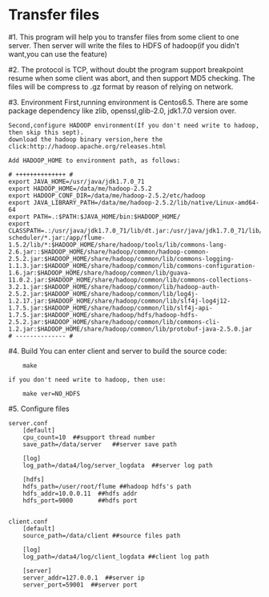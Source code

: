 # Transfer files

#1. This program will help you to transfer files from some client to one server. Then server will write the files to HDFS of hadoop(if you didn't want,you can use the feature)

#2. The protocol is TCP, without doubt the program support breakpoint resume when some client was abort, and then support MD5 checking. The files will be compress to .gz format by reason of relying on network.

#3. Environment
	First,running environment is Centos6.5. 
	There are some package dependency like zlib, openssl,glib-2.0, jdk1.7.0 version over.
	
	Second,configure HADOOP environment(If you don't need write to hadoop, then skip this sept).
	download the hadoop binary version,here the click:http://hadoop.apache.org/releases.html
	
	Add HADOOP_HOME to environment path, as follows:
	
	# ++++++++++++++ #
	export JAVA_HOME=/usr/java/jdk1.7.0_71
	export HADOOP_HOME=/data/me/hadoop-2.5.2
	export HADOOP_CONF_DIR=/data/me/hadoop-2.5.2/etc/hadoop
	export JAVA_LIBRARY_PATH=/data/me/hadoop-2.5.2/lib/native/Linux-amd64-64
	export PATH=.:$PATH:$JAVA_HOME/bin:$HADOOP_HOME/
	export CLASSPATH=.:/usr/java/jdk1.7.0_71/lib/dt.jar:/usr/java/jdk1.7.0_71/lib/tools.jar:$HADOOP_HOME/etc/hadoop:$HADOOP_HOME/share/hadoop/tools/lib/*:$HADOOP_HOME/share/hadoop/common/lib/*:$HADOOP_HOME/share/hadoop/common/*:$HADOOP_HOME/share/hadoop/hdfs:$HADOOP_HOME/share/hadoop/hdfs/lib/*:$HADOOP_HOME/share/hadoop/hdfs/*:$HADOOP_HOME/share/hadoop/yarn/lib/*:$HADOOP_HOME/share/hadoop/yarn/*:$HADOOP_HOME/share/hadoop/mapreduce/lib/*:$HADOOP_HOME/share/hadoop/mapreduce/*:$HADOOP_HOME/contrib/capacity-scheduler/*.jar:/app/flume-1.5.2/lib/*:$HADOOP_HOME/share/hadoop/tools/lib/commons-lang-2.6.jar::$HADOOP_HOME/share/hadoop/common/hadoop-common-2.5.2.jar:$HADOOP_HOME/share/hadoop/common/lib/commons-logging-1.1.3.jar:$HADOOP_HOME/share/hadoop/common/lib/commons-configuration-1.6.jar:$HADOOP_HOME/share/hadoop/common/lib/guava-11.0.2.jar:$HADOOP_HOME/share/hadoop/common/lib/commons-collections-3.2.1.jar:$HADOOP_HOME/share/hadoop/common/lib/hadoop-auth-2.5.2.jar:$HADOOP_HOME/share/hadoop/common/lib/log4j-1.2.17.jar:$HADOOP_HOME/share/hadoop/common/lib/slf4j-log4j12-1.7.5.jar:$HADOOP_HOME/share/hadoop/common/lib/slf4j-api-1.7.5.jar:$HADOOP_HOME/share/hadoop/hdfs/hadoop-hdfs-2.5.2.jar:$HADOOP_HOME/share/hadoop/common/lib/commons-cli-1.2.jar:$HADOOP_HOME/share/hadoop/common/lib/protobuf-java-2.5.0.jar
	# -------------- # 

#4. Build
	You can enter client and server to build the source code:
		
		make
	
	if you don't need write to hadoop, then use:
		
		make ver=NO_HDFS
		
		
#5. Configure files

	server.conf
		[default]
		cpu_count=10  ##support thread number
		save_path=/data/server   ##server save path
		
		[log]
		log_path=/data4/log/server_logdata  ##server log path

		[hdfs]
		hdfs_path=/user/root/flume ##hadoop hdfs's path
		hdfs_addr=10.0.0.11  ##hdfs addr 
		hdfs_port=9000       ##hdfs port
		
		
	client.conf
		[default]
		source_path=/data/client ##source files path

		[log]
		log_path=/data4/log/client_logdata ##client log path

		[server]
		server_addr=127.0.0.1  ##server ip
		server_port=59001  ##server port 